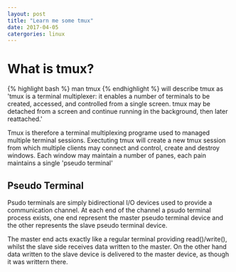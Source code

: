 ```yaml
---
layout: post
title: "Learn me some tmux"
date: 2017-04-05
catergories: linux
---
```

# What is tmux?

{% highlight bash %}
    man tmux
{% endhighlight %}
will describe tmux as 'tmux is a terminal multiplexer: it enables a number of terminals to be created, accessed, and controlled from a single screen.  tmux may be detached from a screen and continue running in the background, then later reattached.'

Tmux is therefore a terminal multiplexing programe used to managed multiple terminal sessions. 
Exectuting tmux will create a new tmux session from which multiple clients may connect and control, create and destroy windows. Each window may maintain a number of panes, each pain maintains a single 'pseudo terminal'

## Pseudo Terminal
Psudo terminals are simply bidirectional I/O devices used to provide a communication channel. At each end of the channel a psudo terminal process exists, one end represent the master pseudo terminal device and the other represents the slave pseudo terminal device. 


The master end acts exactly like a regular terminal providing read()/write(), whilst the slave side receives data written to the master.
On the other hand data written to the slave device is delivered to the master device, as though it was writtern there. 

